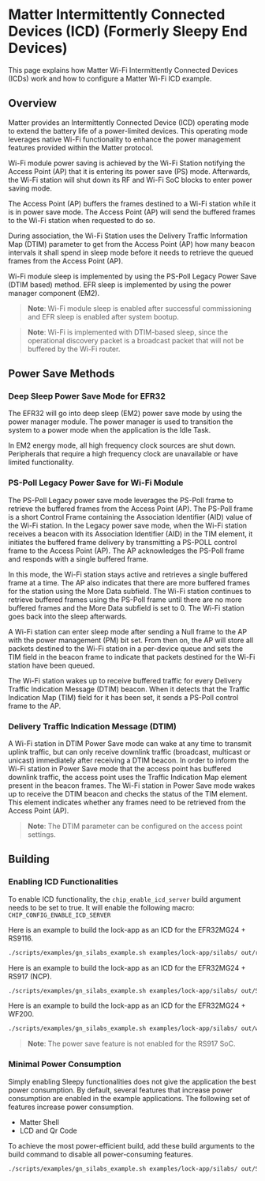 # Matter Intermittently Connected Devices (ICD) (Formerly Sleepy End Devices)
This page explains how Matter Wi-Fi Intermittently Connected Devices (ICDs) work and how to configure a Matter Wi-Fi ICD example.

## Overview

Matter provides an Intermittently Connected Device (ICD) operating mode to extend the battery life of a power-limited devices. This operating mode leverages native Wi-Fi functionality to enhance the power management features provided within the Matter protocol.

Wi-Fi module power saving is achieved by the Wi-Fi Station notifying the Access Point (AP) that it is entering its power save (PS) mode. Afterwards, the Wi-Fi station will shut down its RF and Wi-Fi SoC blocks to enter power saving mode.

The Access Point (AP) buffers the frames destined to a Wi-Fi station while it is in power save mode. The Access Point (AP) will send the buffered frames to the Wi-Fi station when requested to do so.

During association, the Wi-Fi Station uses the Delivery Traffic Information Map (DTIM) parameter to get from the Access Point (AP) how many beacon intervals it shall spend in sleep mode before it needs to retrieve the queued frames from the Access Point (AP).

Wi-Fi module sleep is implemented by using the PS-Poll Legacy Power Save (DTIM based) method. EFR sleep is implemented by using the power manager component (EM2).

> **Note**: Wi-Fi module sleep is enabled after successful commissioning and EFR sleep is enabled after system bootup.

> **Note**: Wi-Fi is implemented with DTIM-based sleep, since the operational discovery packet is a broadcast packet that will not be buffered by the Wi-Fi router.

## Power Save Methods

### Deep Sleep Power Save Mode for EFR32
The EFR32 will go into deep sleep (EM2) power save mode by using the power manager module. The power manager is used to transition the system to a power mode when the application is the Idle Task.

In EM2 energy mode, all high frequency clock sources are shut down. Peripherals that require a high frequency clock are unavailable or have limited functionality.

### PS-Poll Legacy Power Save for Wi-Fi Module

The PS-Poll Legacy power save mode leverages the PS-Poll frame to retrieve the buffered frames from the Access Point (AP). The PS-Poll frame is a short Control Frame containing the Association Identifier (AID) value of the Wi-Fi station.
In the Legacy power save mode, when the Wi-Fi station receives a beacon with its Association Identifier (AID) in the TIM element, it initiates the buffered frame delivery by transmitting a PS-POLL control frame to the Access Point (AP). 
The AP acknowledges the PS-Poll frame and responds with a single buffered frame.

In this mode, the Wi-Fi station stays active and retrieves a single buffered frame at a time. The AP also indicates that there are more buffered frames for the station using the More Data subfield.
The Wi-Fi station continues to retrieve buffered frames using the PS-Poll frame until there are no more buffered frames and the More Data subfield is set to 0. The Wi-Fi station goes back into the sleep afterwards.

A Wi-Fi station can enter sleep mode after sending a Null frame to the AP with the power management (PM) bit set. From then on, the AP will store all packets destined to the Wi-Fi station in a per-device queue and sets the TIM field in the beacon frame to indicate that packets destined for the Wi-Fi station have been queued.

The Wi-Fi station wakes up to receive buffered traffic for every Delivery Traffic Indication Message (DTIM) beacon.
When it detects that the Traffic Indication Map (TIM) field for it has been set, it sends a PS-Poll control frame to the AP.

### Delivery Traffic Indication Message (DTIM)

A Wi-Fi station in DTIM Power Save mode can wake at any time to transmit uplink traffic, but can only receive downlink traffic (broadcast, multicast or unicast) immediately after receiving a DTIM beacon.
In order to inform the Wi-Fi station in Power Save mode that the access point has buffered downlink traffic, the access point uses the Traffic Indication Map element present in the beacon frames.
The Wi-Fi station in Power Save mode wakes up to receive the DTIM beacon and checks the status of the TIM element. This element indicates whether any frames need to be retrieved from the Access Point (AP).

> **Note**: The DTIM parameter can be configured on the access point settings.

## Building

### Enabling ICD Functionalities

To enable ICD functionality, the `chip_enable_icd_server` build argument needs to be set to true. It will enable the following macro: `CHIP_CONFIG_ENABLE_ICD_SERVER`

Here is an example to build the lock-app as an ICD for the EFR32MG24 + RS9116.
```bash
./scripts/examples/gn_silabs_example.sh examples/lock-app/silabs/ out/rs9116/lock_sleep BRD41xxx chip_enable_icd_server=true disable_lcd=true use_external_flash=false chip_enable_ble_rs911x=true --wifi rs9116
```
Here is an example to build the lock-app as an ICD for the EFR32MG24 + RS917 (NCP).
```bash
./scripts/examples/gn_silabs_example.sh examples/lock-app/silabs/ out/SiWx917/lock_sleep BRD41xxx chip_enable_icd_server=true disable_lcd=true use_external_flash=false chip_enable_ble_rs911x=true --wifi SiWx917
```

Here is an example to build the lock-app as an ICD for the EFR32MG24 + WF200.
```bash
./scripts/examples/gn_silabs_example.sh examples/lock-app/silabs/ out/wf200_lock_sleep BRD41xxx chip_enable_icd_server=true chip_build_libshell=false --wifi wf200
```

> **Note**: The power save feature is not enabled for the RS917 SoC.

### Minimal Power Consumption

Simply enabling Sleepy functionalities does not give the application the best power consumption.
By default, several features that increase power consumption are enabled in the example applications.
The following set of features increase power consumption.

- Matter Shell
- LCD and Qr Code

To achieve the most power-efficient build, add these build arguments to the build command to disable all power-consuming features.

```bash
./scripts/examples/gn_silabs_example.sh examples/lock-app/silabs/ out/SiWx917/lock_sleep BRD41xxx chip_enable_icd_server=true disable_lcd=true show_qr_code=false use_external_flash=false chip_build_libshell=false chip_enable_ble_rs911x=true --wifi SiWx917
``````